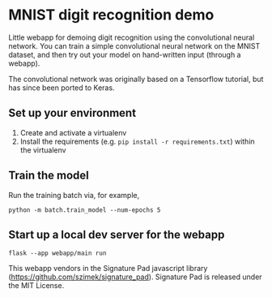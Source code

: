# MNIST digit recognition demo

Little webapp for demoing digit recognition using the convolutional neural network.
You can train a simple convolutional neural network on the MNIST dataset, and then
try out your model on hand-written input (through a webapp).

The convolutional network was originally based on a 
Tensorflow tutorial, but has since been ported to Keras.

## Set up your environment
1. Create and activate a virtualenv
2. Install the requirements (e.g. `pip install -r requirements.txt`)
within the virtualenv


## Train the model
Run the training batch via, for example,  
```
python -m batch.train_model --num-epochs 5
```

## Start up a local dev server for the webapp
```
flask --app webapp/main run
``` 

This webapp vendors in the Signature Pad javascript library (https://github.com/szimek/signature_pad).
Signature Pad is released under the MIT License.
